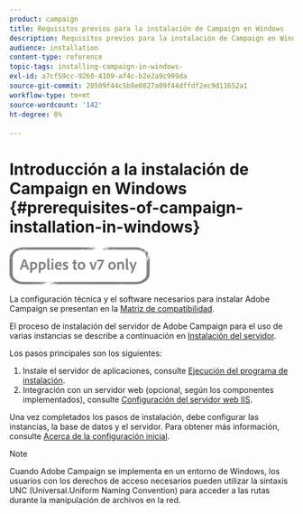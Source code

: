 ```yaml
---
product: campaign
title: Requisitos previos para la instalación de Campaign en Windows
description: Requisitos previos para la instalación de Campaign en Windows
audience: installation
content-type: reference
topic-tags: installing-campaign-in-windows-
exl-id: a7cf59cc-9260-4109-af4c-b2e2a9c999da
source-git-commit: 20509f44c5b8e0827a09f44dffdf2ec9d11652a1
workflow-type: tm+mt
source-wordcount: '142'
ht-degree: 8%

---
```


# Introducción a la instalación de Campaign en Windows {#prerequisites-of-campaign-installation-in-windows}

![](../../assets/v7-only.svg)

La configuración técnica y el software necesarios para instalar Adobe Campaign se presentan en la [Matriz de compatibilidad](../../rn/using/compatibility-matrix.md).

El proceso de instalación del servidor de Adobe Campaign para el uso de varias instancias se describe a continuación en [Instalación del servidor](../../installation/using/installing-the-server.md).

Los pasos principales son los siguientes:

1. Instale el servidor de aplicaciones, consulte [Ejecución del programa de instalación](../../installation/using/installing-the-server.md#executing-the-installation-program).
1. Integración con un servidor web (opcional, según los componentes implementados), consulte [Configuración del servidor web IIS](../../installation/using/integration-into-a-web-server-for-windows.md#configuring-the-iis-web-server).

Una vez completados los pasos de instalación, debe configurar las instancias, la base de datos y el servidor. Para obtener más información, consulte [Acerca de la configuración inicial](../../installation/using/about-initial-configuration.md).

>[!NOTE]
>
>Cuando Adobe Campaign se implementa en un entorno de Windows, los usuarios con los derechos de acceso necesarios pueden utilizar la sintaxis UNC (Universal.Uniform Naming Convention) para acceder a las rutas durante la manipulación de archivos en la red.

